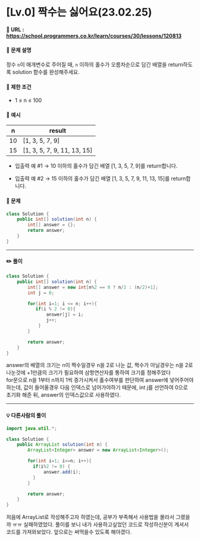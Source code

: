 # [Lv.0] 짝수는 싫어요(23.02.25)

#### 📌 URL : https://school.programmers.co.kr/learn/courses/30/lessons/120813

#### 📌 문제 설명

정수 `n`이 매개변수로 주어질 때, `n` 이하의 홀수가 오름차순으로 담긴 배열을 return하도록 solution 함수를 완성해주세요.

#### 📌 제한 조건

- 1 ≤ n ≤ 100

#### 📌 예시

| n   | result                      |
| --- | --------------------------- |
| 10  | [1, 3, 5, 7, 9]             |
| 15  | [1, 3, 5, 7, 9, 11, 13, 15] |

- 입출력 예 #1
  → 10 이하의 홀수가 담긴 배열 [1, 3, 5, 7, 9]를 return합니다.

- 입출력 예 #2
  → 15 이하의 홀수가 담긴 배열 [1, 3, 5, 7, 9, 11, 13, 15]를 return합니다.

#### 📌 문제

```java
class Solution {
    public int[] solution(int n) {
        int[] answer = {};
        return answer;
    }
}
```

---

#### ✏️ 풀이

```java
class Solution {
    public int[] solution(int n) {
        int[] answer = new int[n%2 == 0 ? n/2 : (n/2)+1];
        int j = 0;

        for(int i=1; i <= n; i++){
           if(i % 2 != 0){
               answer[j] = i;
               j++;
            }
        }

        return answer;
    }
}
```

answer의 배열의 크기는 n이 짝수일경우 n을 2로 나눈 값, 짝수가 아닐경우는 n을 2로 나눈것에 +1만큼의 크기가 필요하여 삼항연산자를 통하여 크기를 정해주었다  
for문으로 n을 1부터 n까지 1씩 증가시켜서 홀수여부를 판단하여 answer에 넣어주어야하는데,
값이 들어올경우 다음 인덱스로 넘어가야하기 때문에, int j를 선언하여 0으로 초기화 해준 뒤, answer의 인덱스값으로 사용하였다.

---

#### 💡 다른사람의 풀이

```java
import java.util.*;

class Solution {
    public ArrayList solution(int n) {
        ArrayList<Integer> answer = new ArrayList<Integer>();

        for(int i=1; i<=n; i++){
          if(i%2 != 0) {
              answer.add(i);
          }
        }

        return answer;
    }
}
```

처음에 ArrayList로 작성해주고자 하였는데, 공부가 부족해서 사용법을 몰라서 그랬을까 ㅠㅠ 실패하였었다.
풀이를 보니 내가 사용하고싶었던 코드로 작성하신분이 계셔서 코드를 가져와보았다.
앞으로는 써먹을수 있도록 해야겠다.
